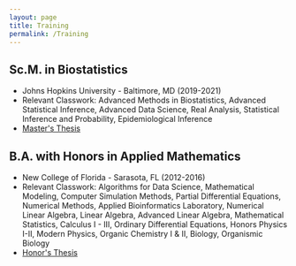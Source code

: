```yaml
---
layout: page
title: Training
permalink: /Training
---
```


## Sc.M. in Biostatistics
- Johns Hopkins University - Baltimore, MD (2019-2021)
- Relevant Classwork: Advanced Methods in Biostatistics, Advanced Statistical Inference, Advanced Data Science, Real Analysis, Statistical Inference and Probability, Epidemiological Inference
- [Master's Thesis](https://www.biostat.jhsph.edu/people/alumni/scm2022.shtml)

## B.A. with Honors in Applied Mathematics
- New College of Florida - Sarasota, FL (2012-2016)
- Relevant Classwork: Algorithms for Data Science, Mathematical Modeling, Computer Simulation Methods, Partial Differential Equations, Numerical Methods, Applied Bioinformatics Laboratory, Numerical Linear Algebra, Linear Algebra, Advanced Linear Algebra, Mathematical Statistics, Calculus I - III, Ordinary Differential Equations, Honors Physics I-II, Modern Physics, Organic Chemistry I & II, Biology, Organismic Biology  
- [Honor's Thesis](https://ncf.sobek.ufl.edu/AA00025930/00001/citation)
